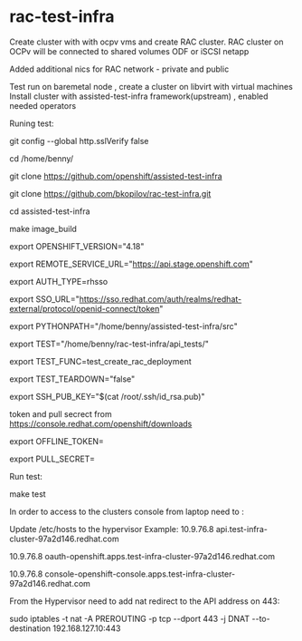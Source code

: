 # rac-test-infra
Create cluster with with ocpv vms and create RAC cluster.
RAC cluster on OCPv will be connected to shared volumes ODF or iSCSI netapp

Added additional nics for RAC network - private and public

Test run on baremetal node , create a cluster on libvirt with virtual machines
Install cluster with assisted-test-infra framework(upstream) , enabled needed operators

Runing test:

git config --global http.sslVerify false

cd /home/benny/

git clone https://github.com/openshift/assisted-test-infra

git clone https://github.com/bkopilov/rac-test-infra.git

cd assisted-test-infra

make image_build 

export OPENSHIFT_VERSION="4.18"

export REMOTE_SERVICE_URL="https://api.stage.openshift.com"

export AUTH_TYPE=rhsso

export SSO_URL="https://sso.redhat.com/auth/realms/redhat-external/protocol/openid-connect/token"

export PYTHONPATH="/home/benny/assisted-test-infra/src"

export TEST="/home/benny/rac-test-infra/api_tests/"

export TEST_FUNC=test_create_rac_deployment

export TEST_TEARDOWN="false"

export SSH_PUB_KEY="$(cat /root/.ssh/id_rsa.pub)"

token and pull secrect from https://console.redhat.com/openshift/downloads

export OFFLINE_TOKEN=

export PULL_SECRET=

Run test:

make test 

In order to access to the clusters console from laptop need to :

Update /etc/hosts to the hypervisor
Example:
10.9.76.8 	api.test-infra-cluster-97a2d146.redhat.com

10.9.76.8	oauth-openshift.apps.test-infra-cluster-97a2d146.redhat.com

10.9.76.8	console-openshift-console.apps.test-infra-cluster-97a2d146.redhat.com

From the Hypervisor need to add nat redirect to the API address on 443:

sudo iptables -t nat -A PREROUTING -p tcp --dport 443 -j DNAT --to-destination 192.168.127.10:443

